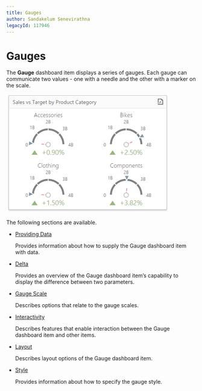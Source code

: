 ```yaml
---
title: Gauges
author: Sandakelum Senevirathna
legacyId: 117946
---
```

# Gauges
The **Gauge** dashboard item displays a series of gauges. Each gauge can communicate two values - one with a needle and the other with a marker on the scale.

![wdd-dashboard-items-gauges](../../../images/img125120.png)

The following sections are available.
* [Providing Data](gauges/providing-data.md)
	
	Provides information about how to supply the Gauge dashboard item with data.
* [Delta](gauges/delta.md)
	
	Provides an overview of the Gauge dashboard item’s capability to display the difference between two parameters.
* [Gauge Scale](gauges/gauge-scale.md)
	
	Describes options that relate to the gauge scales.
* [Interactivity](gauges/interactivity.md)
	
	Describes features that enable interaction between the Gauge dashboard item and other items.
* [Layout](gauges/layout.md)
	
	Describes layout options of the Gauge dashboard item.
* [Style](gauges/style.md)
	
	Provides information about how to specify the gauge style.